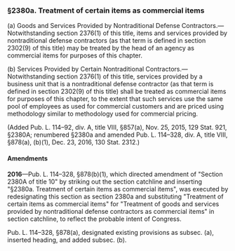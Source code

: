 ### §2380a. Treatment of certain items as commercial items ###

(a) Goods and Services Provided by Nontraditional Defense Contractors.—Notwithstanding section 2376(1) of this title, items and services provided by nontraditional defense contractors (as that term is defined in section 2302(9) of this title) may be treated by the head of an agency as commercial items for purposes of this chapter.

(b) Services Provided by Certain Nontraditional Contractors.—Notwithstanding section 2376(1) of this title, services provided by a business unit that is a nontraditional defense contractor (as that term is defined in section 2302(9) of this title) shall be treated as commercial items for purposes of this chapter, to the extent that such services use the same pool of employees as used for commercial customers and are priced using methodology similar to methodology used for commercial pricing.

(Added Pub. L. 114–92, div. A, title VIII, §857(a), Nov. 25, 2015, 129 Stat. 921, §2380A; renumbered §2380a and amended Pub. L. 114–328, div. A, title VIII, §878(a), (b)(1), Dec. 23, 2016, 130 Stat. 2312.)

#### Amendments ####

**2016**—Pub. L. 114–328, §878(b)(1), which directed amendment of "Section 2380A of title 10" by striking out the section catchline and inserting "§2380a. Treatment of certain items as commercial items", was executed by redesignating this section as section 2380a and substituting "Treatment of certain items as commercial items" for "Treatment of goods and services provided by nontraditional defense contractors as commercial items" in section catchline, to reflect the probable intent of Congress.

Pub. L. 114–328, §878(a), designated existing provisions as subsec. (a), inserted heading, and added subsec. (b).